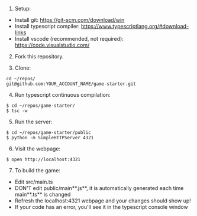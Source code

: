 1. Setup:
- Install git: https://git-scm.com/download/win
- Install typescript compiler: https://www.typescriptlang.org/#download-links
- Install vscode (recommended, not required): https://code.visualstudio.com/

2. Fork this repository.

3. Clone:
```
cd ~/repos/
git@github.com:YOUR_ACCOUNT_NAME/game-starter.git
```

4. Run typescript continuous compilation:
```
$ cd ~/repos/game-starter/
$ tsc -w
```

5. Run the server:
```
$ cd ~/repos/game-starter/public
$ python -m SimpleHTTPServer 4321
```

6. Visit the webpage:
```
$ open http://localhost:4321
```

7. To build the game:
- Edit src/main.ts
- DON'T edit public/main**.js**, it is automatically generated each time main**.ts** is changed
- Refresh the localhost:4321 webpage and your changes should show up!
- If your code has an error, you'll see it in the typescript console window
